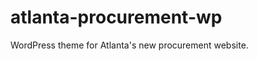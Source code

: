 atlanta-procurement-wp
======================

WordPress theme for Atlanta's new procurement website.
